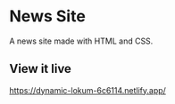# News Site

A news site made with HTML and CSS. 

## View it live
https://dynamic-lokum-6c6114.netlify.app/
